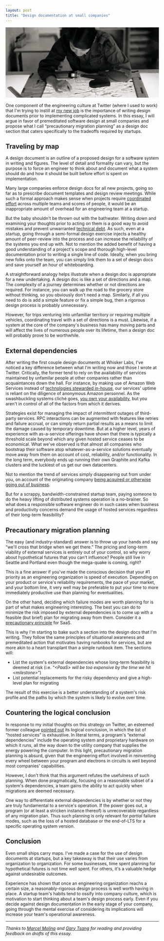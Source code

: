 ```yaml
---
layout: post
title: "Design documentation at small companies"
---
```


![](/images/cartographer.jpg)

One component of the engineering culture at Twitter (where I used to
work) that I'm trying to instill at
[my new job](https://whiskerlabs.com) is the importance of writing
design documents prior to implementing complicated systems. In this
essay, I will argue in favor of premeditated software design at small
companies and propose what I call &#8220;precautionary migration
planning&#8221; as a design doc section that caters specifically to
the tradeoffs required by startups.

## Traveling by map

A design document is an outline of a proposed design for a software
system in writing and figures. The level of detail and formality can
vary, but the purpose is to force an engineer to think about and
document what a system should do and how it should be built before
effort is spent on implementation.

Many large companies enforce design docs for all new projects, going
so far as to prescribe document templates and design review
meetings. While such a formal approach makes sense when projects
require
[coordinated effort](/2014/06/coordinating-technological-change-in-large-software-organizations/)
across multiple teams and scores of people, it would be an
inappropriate amount of overhead for an engineering team at a startup.

But the baby shouldn't be thrown out with the bathwater. Writing down
and examining your thoughts prior to acting on them is a good way to
avoid mistakes and prevent unwarranted
[technical debt](/2013/06/survey-on-technical-debt-management/). As
such, even at a startup, going through a semi-formal design exercise
injects a healthy amount of peer-review into the process and can
increase the reliability of the systems you end up with. Not to
mention the added benefit of having a good understanding of a
project's scope and thorough high-level documentation prior to writing
a single line of code. Ideally, when you bring new folks onto the
team, you can simply link them to a set of design docs and save
yourself an hour of whiteboarding.

A straightforward analogy helps illustrate when a design doc is
appropriate for a new undertaking. A design doc is like a set of
directions and a map. The complexity of a journey determines whether
or not directions are required. For instance, you can walk up the road
to the grocery store without thinking, so you obviously don't need a
map. Similarly, if all you need to do is add a simple feature or fix a
simple bug, then a rigorous design process is probably unnecessary.

However, for trips venturing into unfamiliar territory or requiring
multiple vehicles, coordinating travel with a set of directions is a
must. Likewise, if a system at the core of the company's business has
many moving parts and will affect the lives of numerous people over
its lifetime, then a design doc will probably prove to be worthwhile.

## External dependencies

After writing the first couple design documents at Whisker Labs, I've
noticed a key difference between what I'm writing now and those I
wrote at Twitter. Critically, the former tend to rely on the
availability of services maintained by unfamilar people at other
companies rather than acquaintances down the hall. For instance, by
making use of Amazon Web Services instead of
[technologies stewarded in-house](https://blog.twitter.com/2015/all-about-apache-aurora),
our services' uptime is reliant on the diligence of anonymous Amazon
personnel. As the swashbuckling systems cliché goes,
[you own your availability](http://www.whoownsmyavailability.com/),
but you aren't in control of all of the factors from which it derives.

Strategies exist for managing the impact of _intermittent_ outages of
third-party services. RPC interactions can be augmented with features
like retries and failure accrual, or can simply return partial results
as a means to limit the damage caused by temporary downtime. But at a
higher level, years of experience with as-a-service offerings have
shown that there is typically a threshold scale beyond which any given
hosted service ceases to be economical. What we've observed is that
almost all companies who bootstrap their software atop
whatever-as-a-service solutions eventually move away from them on
account of cost, reliability, and/or functionality. In the long term,
everybody ends up running their own Graphite and Kafka clusters and
the luckiest of us get our own datacenters.

Not to mention the trend of services simply disappearing out from
under you, on account of the originating company
[being acquired or otherwise going out of business](http://www.economist.com/news/business/21665070-flock-startups-making-cloud-computing-faster-and-more-flexible-most-them-will).

But for a scrappy, bandwidth-constrained startup team, paying someone
to do the heavy lifting of distributed systems operation is a
no-brainer.  So what does a responsible software engineer do in such
cases when business and productivity concerns demand the usage of
hosted services regardless of their long-term feasibility?

## Precautionary migration planning

The easy (and industry-standard) answer is to throw up your hands and
say &#8220;we'll cross that bridge when we get there.&#8221; The pricing and
long-term viability of external services is entirely out of your
control, so why worry about hypothetical futures that you can't
influence? People still live in Seattle and Portland even though the
mega-quake is coming, right?

This is a fine answer if you've made the conscious decision that your #1
priority as an engineering organization is speed of
execution. Depending on your product or service's reliability
requirements, the pace of your market, and your bottom line, it very
well may be preferable to put your time to more immediately productive
use than planning for eventualities.

On the other hand, deciding which failure modes are worth planning for
is part of what makes engineering interesting. The best you can do to
minimize the risk imposed by external dependencies is to come up with
a feasible (but brief) plan for migrating away from them. Consider it a
[precautionary principle](https://en.wikipedia.org/wiki/Precautionary_principle)
for SaaS.

This is why I'm starting to bake such a section into the design docs
that I'm writing. They follow the same principles of situational
awareness and premeditated action that motivates having runbooks for
services, but are more akin to a heart transplant than a simple
runbook item. The sections will:

- List the system's external dependencies whose long-term feasibility
  is deemed at risk (i.e. &#8220;_&lt;PaaS&gt; will be too expensive by
  the time we hit &lt;milestone&gt;_&#8221;)
- List potential replacements for the risky dependency and give a
  high-level plan for migrating

The result of this exercise is a better understanding of a system's
risk profile and the paths by which the system is likely to evolve
over time.

## Countering the logical conclusion

In response to my initial thoughts on this strategy on Twitter, an
esteemed former colleague
[pointed out](https://twitter.com/evan/status/646538301181194241) its
logical conclusion, in which the list of &#8220;hosted services&#8221;
is exhaustive. In literal terms, a program's &#8220;external
dependencies&#8221; include the operating system and proprietary
hardware on which it runs, all the way down to the utility company
that supplies the energy powering the computer. In this light,
precautionary migration planning is absurd, given that the engineering
effort involved in reinventing every wheel between your program and
electrons in circuits is well beyond most companies' capabilities.

However, I don't think that this argument refutes the usefulness of
such planning. When done pragmatically, focusing on a reasonable
subset of a system's dependencies, a team gains the ability to act
quickly when migrations are deemed necessary.

One way to differentiate external dependencies is by whether or not
they are truly fundamental to a service's operation. If the power goes
out, a program (or at least a stricken instance thereof) is
unrecoverable regardless of any migration plan. Thus such planning is
only relevant for _partial_ failure modes, such as the loss of a
hosted database or the end-of-LTS for a specific operating system
version.

## Conclusion

Even small ships carry maps. I've made a case for the use of design
documents at startups, but a key takeaway is that their use varies
from organization to organization. For some businesses, time spent
planning for hypothetical futures is not time well spent. For others,
it's a valuable hedge against undesirable outcomes.

Experience has shown that once an engineering organization reachs a
certain size, a reasonably-rigorous design process is well worth
having in place. A startup team's habits tend to ossify into company
culture, which is motivation to start thinking about a team's design
process early. Even if you decide against design documentation in the
early stage of your company, going through the mental exercise of
considering its implications will increase your team's operational
awareness.

---

*Thanks to [Marcel Molina](https://twitter.com/noradio) and
[Gary Tsang](https://twitter.com/garru) for reading and providing
feedback on drafts of this essay.*
